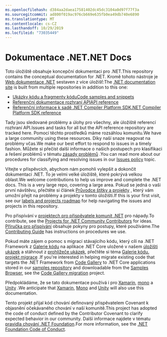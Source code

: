 ```yaml
---
ms.openlocfilehash: d384aa2daea17581402dc45dc3104a0d97f77f3a
ms.sourcegitcommit: ad800f019ac976cb669e635fb0ea49db740e6890
ms.translationtype: MT
ms.contentlocale: cs-CZ
ms.lasthandoff: 10/29/2019
ms.locfileid: "73035449"
---
```

# <a name="net-docs"></a><span data-ttu-id="56be0-101">Dokumentace .NET</span><span class="sxs-lookup"><span data-stu-id="56be0-101">.NET Docs</span></span>

<span data-ttu-id="56be0-102">Toto úložiště obsahuje koncepční dokumentaci pro .NET.</span><span class="sxs-lookup"><span data-stu-id="56be0-102">This repository contains the conceptual documentation for .NET.</span></span> <span data-ttu-id="56be0-103">Kromě tohoto nástroje je [Web dokumentace .NET](https://docs.microsoft.com/dotnet) sestaven z více úložišť:</span><span class="sxs-lookup"><span data-stu-id="56be0-103">The [.NET documentation site](https://docs.microsoft.com/dotnet) is built from multiple repositories in addition to this one:</span></span>

- [<span data-ttu-id="56be0-104">Ukázky kódu a fragmenty kódu</span><span class="sxs-lookup"><span data-stu-id="56be0-104">Code samples and snippets</span></span>](https://github.com/dotnet/samples)
- [<span data-ttu-id="56be0-105">Referenční dokumentace rozhraní API</span><span class="sxs-lookup"><span data-stu-id="56be0-105">API reference</span></span>](https://github.com/dotnet/dotnet-api-docs)
- [<span data-ttu-id="56be0-106">Referenční informace k sadě .NET Compiler Platform SDK</span><span class="sxs-lookup"><span data-stu-id="56be0-106">.NET Compiler Platform SDK reference</span></span>](https://github.com/dotnet/roslyn-api-docs)

<span data-ttu-id="56be0-107">Tady jsou sledované problémy a úlohy pro všechny, ale úložiště referencí rozhraní API.</span><span class="sxs-lookup"><span data-stu-id="56be0-107">Issues and tasks for all but the API reference repository are tracked here.</span></span> <span data-ttu-id="56be0-108">Pomocí těchto prostředků máme rozsáhlou komunitu.</span><span class="sxs-lookup"><span data-stu-id="56be0-108">We have a large community using these resources.</span></span> <span data-ttu-id="56be0-109">Díky naší snaze reagovat na problémy včas.</span><span class="sxs-lookup"><span data-stu-id="56be0-109">We make our best effort to respond to issues in a timely fashion.</span></span> <span data-ttu-id="56be0-110">Můžete si přečíst další informace o našich postupech pro klasifikaci a řešení problémů v tématu [zásady problémů](issues-policy.md) .</span><span class="sxs-lookup"><span data-stu-id="56be0-110">You can read more about our procedures for classifying and resolving issues in our [Issues policy](issues-policy.md) topic.</span></span>

<span data-ttu-id="56be0-111">Vítejte v příspěvcích, abychom nám pomohli vylepšit a dokončit dokumentaci .NET. To je velmi velké úložiště, které pokrývá velkou oblast.</span><span class="sxs-lookup"><span data-stu-id="56be0-111">We welcome contributions to help us improve and complete the .NET docs. This is a very large repo, covering a large area.</span></span> <span data-ttu-id="56be0-112">Pokud se jedná o vaši první návštěvu, přečtěte si článek [Průvodce štítky a projekty](styleguide/labels-projects.md) , který vám umožní přejít na problémy a projekty v tomto úložišti.</span><span class="sxs-lookup"><span data-stu-id="56be0-112">If this is your first visit, see our [labels and projects roadmap](styleguide/labels-projects.md) for help navigating the issues and projects in this repository.</span></span>

<span data-ttu-id="56be0-113">Pro přispívání v [projektech pro přispěvatele komunit .NET](https://github.com/dotnet/docs/projects/35) pro nápady.</span><span class="sxs-lookup"><span data-stu-id="56be0-113">To contribute, see the [Projects for .NET Community Contributors](https://github.com/dotnet/docs/projects/35) for ideas.</span></span> <span data-ttu-id="56be0-114">[Příručka pro přispívání](CONTRIBUTING.md) obsahuje pokyny pro postupy, které používáme.</span><span class="sxs-lookup"><span data-stu-id="56be0-114">The [Contributing Guide](CONTRIBUTING.md) has instructions on procedures we use.</span></span> 

<span data-ttu-id="56be0-115">Pokud máte zájem o pomoc s migrací stávajícího kódu, který cílí na .NET Framework z [Galerie kódu](https://code.msdn.microsoft.com) na aplikace .NET Core uložené v našem [úložišti ukázek](https://github.com/dotnet/samples) a stáhnout z [prohlížeče ukázek](https://docs.microsoft.com/samples/browse), přečtěte si téma [Galerie kódu. projekt migrace](https://github.com/dotnet/docs/projects/88) .</span><span class="sxs-lookup"><span data-stu-id="56be0-115">If you're interested in helping migrate existing code that targets the .NET Framework from [Code Gallery](https://code.msdn.microsoft.com) to .NET Core applications stored in our [samples repository](https://github.com/dotnet/samples) and downloadable from the [Samples Browser](https://docs.microsoft.com/samples/browse), see the [Code Gallery migration](https://github.com/dotnet/docs/projects/88) project.</span></span> 

<span data-ttu-id="56be0-116">Předpokládáme, že se tato dokumentace používá i pro [Xamarin](https://docs.microsoft.com/xamarin), [mono](http://docs.go-mono.com/?link=root%3a%2fclasslib) a [Unity](https://docs.unity3d.com/Manual/index.html) .</span><span class="sxs-lookup"><span data-stu-id="56be0-116">We anticipate that [Xamarin](https://docs.microsoft.com/xamarin), [Mono](http://docs.go-mono.com/?link=root%3a%2fclasslib) and [Unity](https://docs.unity3d.com/Manual/index.html) will also use this documentation.</span></span>

<span data-ttu-id="56be0-117">Tento projekt přijal kód chování definovaný přispěvatelem Covenant k objasnění očekávaného chování v naší komunitě.</span><span class="sxs-lookup"><span data-stu-id="56be0-117">This project has adopted the code of conduct defined by the Contributor Covenant to clarify expected behavior in our community.</span></span>
<span data-ttu-id="56be0-118">Další informace najdete v tématu [pravidla chování .NET Foundation](https://dotnetfoundation.org/code-of-conduct).</span><span class="sxs-lookup"><span data-stu-id="56be0-118">For more information, see the [.NET Foundation Code of Conduct](https://dotnetfoundation.org/code-of-conduct).</span></span>
